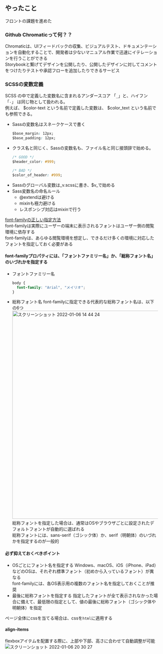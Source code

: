 ## やったこと

フロントの課題を進めた  

### Github Chromaticって何？？
Chromaticは、UIフィードバックの収集、ビジュアルテスト、ドキュメンテーションを自動化することで、開発者は少ないマニュアル作業で迅速にイテレーションを行うことができる  
Storybookと繋げてデザインを公開したり、公開したデザインに対してコメントをつけたりテストや承認フローを追加したりできるサービス  

### SCSSの変数定義
SCSS の中で定義した変数名に含まれるアンダースコア 「`_`」と、ハイフン「`-`」 は同じ物として扱われる。   
例えば、 $color-text という名前で定義した変数は、 $color_text という名前でも参照できる。  

- Sassの変数名はスネークケースで書く
  ```css
  $base_margin: 12px;
  $base_padding: 12px;
  ```
- クラス名と同じく、Sassの変数名も、ファイル名と同じ接頭辞で始める。
  ```css
  /* GOOD */
  $header_color: #999;

  /* BAD */
  $color_of_header: #999;
  ```
- Sassのグローバル変数は_v.scssに書き、$v_で始める
- Sass変数名の命名ルール
  - @extendは避ける
  - mixinも極力避ける
  - レスポンシブ対応はmixinで行う

[font-familyの正しい指定方法](https://willcloud.jp/knowhow/font-family/)  
font-familyは実際にユーザーの端末に表示されるフォントはユーザー側の閲覧環境に依存する  
font-familyは、あらゆる閲覧環境を想定し、できるだけ多くの環境に対応したフォントを指定しておく必要がある  

#### font-familyプロパティには、「フォントファミリー名」か、「総称フォント名」のいづれかを指定する  
- フォントファミリー名
  ```css
  body {
    font-family: "Arial", "メイリオ";
  }
  ```
- 総称フォント名
  font-familyに指定できる代表的な総称フォント名は、以下の6つ  
  <img width="685" alt="スクリーンショット 2022-01-06 14 44 24" src="https://user-images.githubusercontent.com/78260526/148334677-5d7f9439-207f-4a14-99a1-894473b22a93.png">  
  総称フォントを指定した場合は、通常はOSやブラウザごとに設定されたデフォルトフォントが自動的に選ばれる  
  総称フォントには、sans-serif（ゴシック体）か、serif（明朝体）のいづれかを指定するのが一般的  

#### 必ず抑えておくべきポイント
- OSごとにフォント名を指定する
  Windows、macOS、iOS（iPhone、iPad）などのOSは、それぞれ標準フォント（初めから入っているフォント）が異なる  
  font-familyには、各OS表示用の複数のフォント名を指定しておくことが推奨  
- 最後に総称フォントを指定する
  指定したフォントが全て表示されなかった場合に備えて、最低限の指定として、値の最後に総称フォント（ゴシック体や明朝体）を指定  

ページ全体にcssを当てる場合は、cssを`html`に適用する  

#### align-items
flexboxアイテムを配置する際に、上部や下部、高さに合わせて自動調整が可能  
![スクリーンショット 2022-01-06 20 30 27](https://user-images.githubusercontent.com/78260526/148376435-103f3f4d-7a06-4c8b-b1ed-b6c1b4fcff69.png)  



